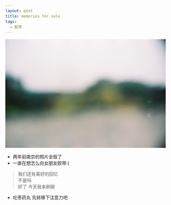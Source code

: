 ```yaml
---
layout: post
title: memories for sale
tags:
  - 胶带
---
```


![memoriesInNanJ](../media/files/2016/09/22/memoriesInNanJ.jpg)

- 两年前南京的照片全毁了
- 一直在想怎么向女朋友胶带:(    
  
>我们还有美好的回忆     
不是吗    
好了 今天我来刷碗

- 吃枣药丸 先转移下注意力吧
